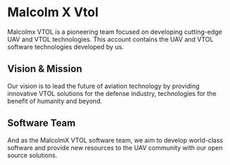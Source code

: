 # Malcolm X Vtol
Malcolmx VTOL is a pioneering team focused on developing cutting-edge UAV and VTOL technologies. This account contains the UAV and VTOL software technologies developed by us.

## Vision & Mission
Our vision is to lead the future of aviation technology by providing innovative VTOL solutions for the defense industry, technologies for the benefit of humanity and beyond.

## Software Team
And as the MalcolmX VTOL software team, we aim to develop world-class software and provide new resources to the UAV community with our open source solutions.
